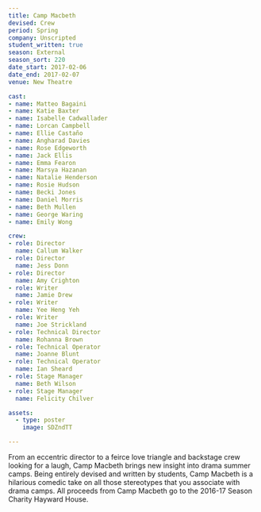 ```yaml
---
title: Camp Macbeth
devised: Crew
period: Spring
company: Unscripted
student_written: true
season: External
season_sort: 220
date_start: 2017-02-06
date_end: 2017-02-07
venue: New Theatre

cast:
- name: Matteo Bagaini
- name: Katie Baxter
- name: Isabelle Cadwallader
- name: Lorcan Campbell
- name: Ellie Castaño
- name: Angharad Davies
- name: Rose Edgeworth
- name: Jack Ellis
- name: Emma Fearon
- name: Marsya Hazanan
- name: Natalie Henderson
- name: Rosie Hudson
- name: Becki Jones
- name: Daniel Morris
- name: Beth Mullen
- name: George Waring
- name: Emily Wong

crew:
- role: Director
  name: Callum Walker
- role: Director
  name: Jess Donn
- role: Director
  name: Amy Crighton
- role: Writer
  name: Jamie Drew
- role: Writer
  name: Yee Heng Yeh
- role: Writer
  name: Joe Strickland
- role: Technical Director
  name: Rohanna Brown
- role: Technical Operator
  name: Joanne Blunt
- role: Technical Operator
  name: Ian Sheard
- role: Stage Manager
  name: Beth Wilson
- role: Stage Manager
  name: Felicity Chilver

assets:
  - type: poster
    image: SDZndTT

---
```


From an eccentric director to a feirce love triangle and backstage crew looking for a laugh, Camp Macbeth brings new insight into drama summer camps. Being entirely devised and written by students, Camp Macbeth is a hilarious comedic take on all those stereotypes that you associate with drama camps. All proceeds from Camp Macbeth go to the 2016-17 Season Charity Hayward House.
